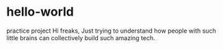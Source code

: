 # hello-world
practice project
Hi freaks,
Just trying to understand how people with such little brains can collectively build such amazing tech.
